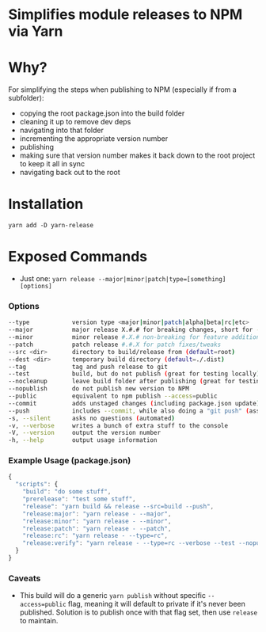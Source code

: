 Simplifies module releases to NPM via Yarn
===

# Why?
For simplifying the steps when publishing to NPM (especially if from a subfolder):
- copying the root package.json into the build folder
- cleaning it up to remove dev deps
- navigating into that folder
- incrementing the appropriate version number
- publishing
- making sure that version number makes it back down to the root project to keep it all in sync
- navigating back out to the root

# Installation
```
yarn add -D yarn-release
```

# Exposed Commands
- Just one: `yarn release --major|minor|patch|type=[something] [options]`

### Options
```bash
--type            version type <major|minor|patch|alpha|beta|rc|etc>
--major           major release X.#.# for breaking changes, short for --type=major
--minor           minor release #.X.# non-breaking for feature additions
--patch           patch release #.#.X for patch fixes/tweaks
--src <dir>       directory to build/release from (default=root)
--dest <dir>      temporary build directory (default=./.dist)
--tag             tag and push release to git
--test            build, but do not publish (great for testing locally)
--nocleanup       leave build folder after publishing (great for testing locally)
--nopublish       do not publish new version to NPM
--public          equivalent to npm publish --access=public
--commit          adds unstaged changes (including package.json update) to git and commits
--push            includes --commit, while also doing a "git push" (assumes ref has been set up)
-s, --silent      asks no questions (automated)
-v, --verbose     writes a bunch of extra stuff to the console
-V, --version     output the version number
-h, --help        output usage information
```

### Example Usage (package.json)
```js
{
  "scripts": {
    "build": "do some stuff",
    "prerelease": "test some stuff",
    "release": "yarn build && release --src=build --push",
    "release:major": "yarn release - --major",
    "release:minor": "yarn release - --minor",
    "release:patch": "yarn release - --patch",
    "release:rc": "yarn release - --type=rc",
    "release:verify": "yarn release - --type=rc --verbose --test --nopublish --nocleanup"
  }
}
```

### Caveats
- This build will do a generic `yarn publish` without specific `--access=public` flag,
meaning it will default to private if it's never been published.  Solution is to publish once with that
flag set, then use `release` to maintain.
